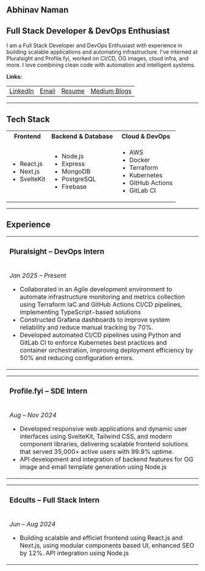 <!DOCTYPE html>
<html lang="en">
<body>

  <!-- Hero Section -->
  <section>
    <h1>Abhinav Naman</h1>
    <h2>Full Stack Developer & DevOps Enthusiast</h2>
    <p>
      I am a Full Stack Developer and DevOps Enthusiast with experience in building scalable applications and automating infrastructure.
      I’ve interned at Pluralsight and Profile.fyi, worked on CI/CD, OG images, cloud infra, and more.
      I love combining clean code with automation and intelligent systems.
    </p>
    <p>
      <strong>Links:</strong><br />
    </p>
        <table>
    <tr>
        <td>
          <a href="https://linkedin.com/in/abhinav-naman" target="_blank">LinkedIn</a>
        </td>
        <td>
          <a href="mailto:abhinavnaman3@gmail.com"  target="_blank">Email</a>
        </td>
        <td>
          <a href="https://drive.google.com/file/d/1dvgbiI9dBi1u9N3VQaQZt5QLk4TRmK9O/view" target="_blank">Resume</a>
        </td>
      <td>
          <a href="https://medium.com/@abhinavnaman3"  target="_blank">Medium Blogs</a>
        </td>
    </tr>
</table>
  </section>

  <hr />

  <!-- Tech Stack -->
  <section>
    <h2>Tech Stack</h2>
    <table>
    <tr>
        <th>Frontend</th>
        <th>Backend & Database</th>
        <th>Cloud & DevOps</th>
    </tr>
    <tr>
        <td>
          <ul>
      <li>React.js</li>
      <li>Next.js</li>
      <li>SvelteKit</li>
    </ul>
        </td>
        <td>
            <ul>
      <li>Node.js</li>
      <li>Express</li>
      <li>MongoDB</li>
      <li>PostgreSQL</li>
      <li>Firebase</li>
    </ul>
        </td>
        <td>
            <ul>
      <li>AWS</li>
      <li>Docker</li>
      <li>Terraform</li>
      <li>Kubernetes</li>
      <li>GitHub Actions</li>
      <li>GitLab CI</li>
    </ul>
        </td>
    </tr>
</table>
  </section>

  <hr />

  <!-- Experience -->
  <section>
    <h2>Experience</h2>
          <table>
    <tr>
        <td>
          <h3>Pluralsight – DevOps Intern</h3>
        </td>
    </tr>
            <tr>
        <td>
<p><em>Jan 2025 – Present</em></p>
    <p>
      <ul>
        <li>Collaborated in an Agile development environment to automate infrastructure monitoring and metrics collection
using Terraform IaC and GitHub Actions CI/CD pipelines, implementing TypeScript-based solutions</li>
        <li>Constructed Grafana dashboards to improve system reliability and reduce manual tracking by 70%.</li>
        <li>Developed automated CI/CD pipelines using Python and GitLab CI to enforce Kubernetes best practices and
container orchestration, improving deployment efficiency by 50% and reducing configuration errors.</li>
      </ul>
    </p>          
        </td>
    </tr>
</table>
          <table>
    <tr>
        <td>
          <h3>Profile.fyi – SDE Intern</h3>
        </td>
    </tr>
            <tr>
        <td>
 <p><em>Aug – Nov 2024</em></p>
    <p>
      <ul>
        <li>Developed responsive web applications and dynamic user interfaces using SvelteKit, Tailwind CSS, and modern
component libraries, delivering scalable frontend solutions that served 35,000+ active users with 99.9% uptime.</li>
        <li>API development and integration of backend features for OG image and email template generation using Node.js</li>
      </ul>
    </p>       
        </td>
    </tr>
</table>
     <table>
    <tr>
        <td>
          <h3>Edcults – Full Stack Intern</h3>
        </td>
    </tr>
            <tr>
        <td>
  <p><em>Jun – Aug 2024</em></p>
    <p>
      <ul>
        <li> Building scalable and efficiet frontend using React.js and Next.js, using modular components based UI, enhanced SEO by 12%. API integration using Node.js </li>
      </ul>
    </p>  
        </td>
    </tr>
</table>
        
  </section>

</body>
</html>
